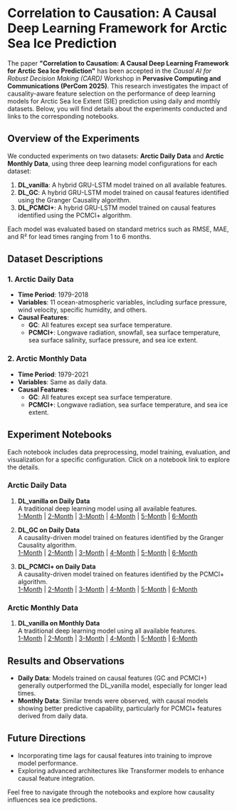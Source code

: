 # Correlation to Causation: A Causal Deep Learning Framework for Arctic Sea Ice Prediction

The paper **"Correlation to Causation: A Causal Deep Learning Framework for Arctic Sea Ice Prediction"** has been accepted in the _Causal AI for Robust Decision Making (CARD)_ Workshop in **Pervasive Computing and Communications (PerCom 2025)**. This research investigates the impact of causality-aware feature selection on the performance of deep learning models for Arctic Sea Ice Extent (SIE) prediction using daily and monthly datasets. Below, you will find details about the experiments conducted and links to the corresponding notebooks.

## Overview of the Experiments

We conducted experiments on two datasets: **Arctic Daily Data** and **Arctic Monthly Data**, using three deep learning model configurations for each dataset:

1. **DL_vanilla**: A hybrid GRU-LSTM model trained on all available features.
2. **DL_GC**: A hybrid GRU-LSTM model trained on causal features identified using the Granger Causality algorithm.
3. **DL_PCMCI+**: A hybrid GRU-LSTM model trained on causal features identified using the PCMCI+ algorithm.

Each model was evaluated based on standard metrics such as RMSE, MAE, and R² for lead times ranging from 1 to 6 months.

## Dataset Descriptions

### 1. Arctic Daily Data
- **Time Period**: 1979-2018
- **Variables**: 11 ocean-atmospheric variables, including surface pressure, wind velocity, specific humidity, and others.
- **Causal Features**:
  - **GC**: All features except sea surface temperature.
  - **PCMCI+**: Longwave radiation, snowfall, sea surface temperature, sea surface salinity, surface pressure, and sea ice extent.

### 2. Arctic Monthly Data
- **Time Period**: 1979-2021
- **Variables**: Same as daily data.
- **Causal Features**:
  - **GC**: All features except sea surface temperature.
  - **PCMCI+**: Longwave radiation, sea surface temperature, and sea ice extent.

## Experiment Notebooks

Each notebook includes data preprocessing, model training, evaluation, and visualization for a specific configuration. Click on a notebook link to explore the details.

### Arctic Daily Data

1. **DL_vanilla on Daily Data**  
   A traditional deep learning model using all available features.  
   [1-Month](./notebooks/DL_vanilla/Daily%20Data/ML%20based%20SIE%20Prediction%20(1-month).ipynb) | [2-Month](./notebooks/DL_vanilla/Daily%20Data/ML%20based%20SIE%20Prediction%20(2-months).ipynb) | [3-Month](./notebooks/DL_vanilla/Daily%20Data/ML%20based%20SIE%20Prediction%20(3-months).ipynb) | [4-Month](./notebooks/DL_vanilla/Daily%20Data/ML%20based%20SIE%20Prediction%20(4-months).ipynb) | [5-Month](./notebooks/DL_vanilla/Daily%20Data/ML%20based%20SIE%20Prediction%20(5-months).ipynb) | [6-Month](./notebooks/DL_vanilla/Daily%20Data/ML%20based%20SIE%20Prediction%20(6-months).ipynb)

2. **DL_GC on Daily Data**  
   A causality-driven model trained on features identified by the Granger Causality algorithm.  
   [1-Month](./notebooks/DL_GC/Daily%20Data/GC%20based%20SIE%20Prediction%20(1-month).ipynb) | [2-Month](./notebooks/DL_GC/Daily%20Data/GC%20based%20SIE%20Prediction%20(2-months).ipynb) | [3-Month](./notebooks/DL_GC/Daily%20Data/GC%20based%20SIE%20Prediction%20(3-months).ipynb) | [4-Month](./notebooks/DL_GC/Daily%20Data/GC%20based%20SIE%20Prediction%20(4-months).ipynb) | [5-Month](./notebooks/DL_GC/Daily%20Data/GC%20based%20SIE%20Prediction%20(5-months).ipynb) | [6-Month](./notebooks/DL_GC/Daily%20Data/GC%20based%20SIE%20Prediction%20(6-months).ipynb)

3. **DL_PCMCI+ on Daily Data**  
   A causality-driven model trained on features identified by the PCMCI+ algorithm.  
   [1-Month](./notebooks/DL_PCMCI+/Daily%20Data/PCMCI+%20based%20SIE%20Prediction%20(1-month).ipynb) | [2-Month](./notebooks/DL_PCMCI+/Daily%20Data/PCMCI+%20based%20SIE%20Prediction%20(2-months).ipynb) | [3-Month](./notebooks/DL_PCMCI+/Daily%20Data/PCMCI+%20based%20SIE%20Prediction%20(3-months).ipynb) | [4-Month](./notebooks/DL_PCMCI+/Daily%20Data/PCMCI+%20based%20SIE%20Prediction%20(4-months).ipynb) | [5-Month](./notebooks/DL_PCMCI+/Daily%20Data/PCMCI+%20based%20SIE%20Prediction%20(5-months).ipynb) | [6-Month](./notebooks/DL_PCMCI+/Daily%20Data/PCMCI+%20based%20SIE%20Prediction%20(6-months).ipynb)

### Arctic Monthly Data

1. **DL_vanilla on Monthly Data**  
   A traditional deep learning model using all available features.  
   [1-Month](./notebooks/DL_vanilla/Monthly%20Data/ML%20based%20SIE%20Prediction%20(1-month).ipynb) | [2-Month](./notebooks/DL_vanilla/Monthly%20Data/ML%20based%20SIE%20Prediction%20(2-months).ipynb) | [3-Month](./notebooks/DL_vanilla/Monthly%20Data/ML%20based%20SIE%20Prediction%20(3-months).ipynb) | [4-Month](./notebooks/DL_vanilla/Monthly%20Data/ML%20based%20SIE%20Prediction%20(4-months).ipynb) | [5-Month](./notebooks/DL_vanilla/Monthly%20Data/ML%20based%20SIE%20Prediction%20(5-months).ipynb) | [6-Month](./notebooks/DL_vanilla/Monthly%20Data/ML%20based%20SIE%20Prediction%20(6-months).ipynb)

## Results and Observations

- **Daily Data**: Models trained on causal features (GC and PCMCI+) generally outperformed the DL_vanilla model, especially for longer lead times.
- **Monthly Data**: Similar trends were observed, with causal models showing better predictive capability, particularly for PCMCI+ features derived from daily data.

## Future Directions

- Incorporating time lags for causal features into training to improve model performance.
- Exploring advanced architectures like Transformer models to enhance causal feature integration.

Feel free to navigate through the notebooks and explore how causality influences sea ice predictions.

